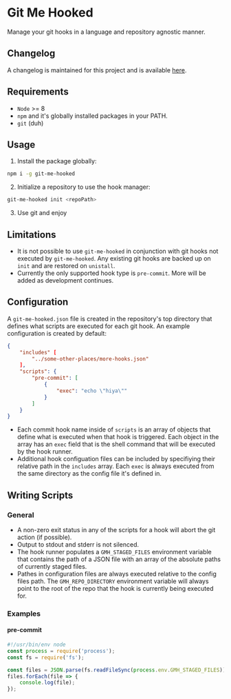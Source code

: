 # Git Me Hooked

Manage your git hooks in a language and repository agnostic manner.


## Changelog

A changelog is maintained for this project and is available [here](https://gitlab.com/michael-johnson/git-me-hooked/blob/develop/CHANGELOG.md).


## Requirements

* `Node` >= 8
* `npm` and it's globally installed packages in your PATH.
* `git` (duh)


## Usage

1. Install the package globally:

```bash
npm i -g git-me-hooked
```

2. Initialize a repository to use the hook manager:

```bash
git-me-hooked init <repoPath>
```

3. Use git and enjoy


## Limitations

* It is not possible to use `git-me-hooked` in conjunction with git hooks not executed by `git-me-hooked`. Any existing git hooks are backed up on `init` and are restored on `unistall`.
* Currently the only supported hook type is `pre-commit`. More will be added as development continues.


## Configuration

A `git-me-hooked.json` file is created in the repository's top directory that defines what scripts are executed for each git hook. An example configuration is created by default:
```json
{
    "includes" [
        "../some-other-places/more-hooks.json"
    ],
    "scripts": {
        "pre-commit": [
            {
                "exec": "echo \"hiya\""
            }
        ]
    }
}
```

* Each commit hook name inside of `scripts` is an array of objects that define what is executed when that hook is triggered. Each object in the array has an `exec` field that is the shell command that will be executed by the hook runner.
* Additional hook configuation files can be included by specifiying their relative path in the `includes` array. Each `exec` is always executed from the same directory as the config file it's defined in.

## Writing Scripts
### General
* A non-zero exit status in any of the scripts for a hook will abort the git action (if possible).
* Output to stdout and stderr is not silenced.
* The hook runner populates a `GMH_STAGED_FILES` environment variable that contains the path of a JSON file with an array of the absolute paths of currently staged files.
* Pathes in configuration files are always executed relative to the config files path. The `GMH_REPO_DIRECTORY` environment variable will always point to the root of the repo that the hook is currently being executed for.

### Examples
#### pre-commit
```javascript
#!/usr/bin/env node
const process = require('process');
const fs = require('fs');

const files = JSON.parse(fs.readFileSync(process.env.GMH_STAGED_FILES));
files.forEach(file => {
    console.log(file);
});
```

